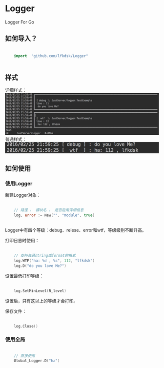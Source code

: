 # Logger

Logger For Go

## 如何导入？  


``` go  

	import 	"github.com/lfkdsk/Logger"  
	

```


## 样式  

详细样式：  
![pic](art/pic.png)  
普通样式：
![pic2](art/pic2.png)

## 如何使用

### 使用Logger  

新建Logger对象：

``` go
 
	// 路径 、 模块名 、 是否启用详细信息
	log, error := New("", "module", true)
	

```

Logger中有四个等级：debug、relese、error和wtf，等级级别不断升高。

打印日志时使用：

``` go 
	
	// 支持普通string或format的格式
	log.WTF("ha: %d , %s", 112, "lfkdsk")
	log.D("do you love Me?")

```

设置最低打印等级：

``` go

	log.SetMinLevel(R_level)

```
设置后，只有这以上的等级才会打印。

保存文件：

``` go

	log.Close()

```

### 使用全局

``` go

	// 直接使用
	Global_Logger.D("ha")


```